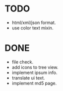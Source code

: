 # TODO

* html/xml/json format.
* use color text mixin.

# DONE

* file check.
* add icons to tree view.
* implement ipsum info.
* translate ui text.
* implement md5 page.
